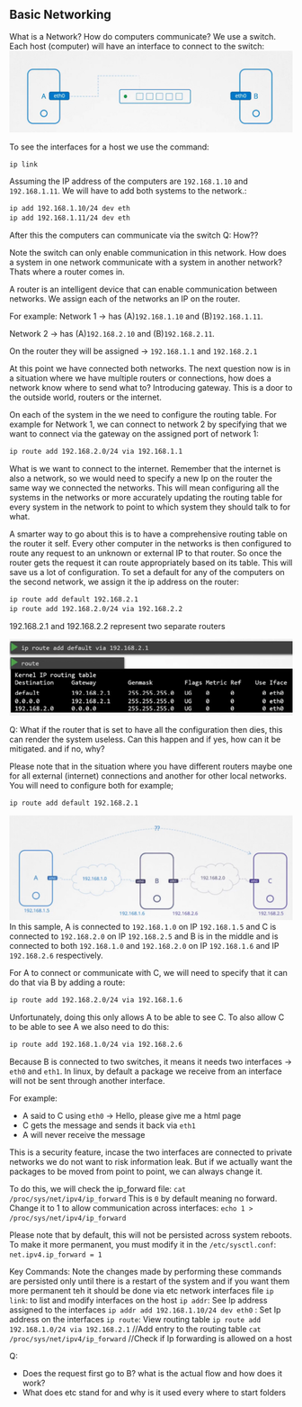 ## Basic Networking

What is a Network?
How do computers communicate?
We use a switch. Each host (computer) will have an interface to connect to the switch:
![alt text](image.png) 

To see the interfaces for a host we use the command:
```bash
ip link
```

 Assuming the IP address of the computers are `192.168.1.10` and `192.168.1.11`. We will have to add both systems to the network.:
```bash
ip add 192.168.1.10/24 dev eth
ip add 192.168.1.11/24 dev eth
```
After this the computers can communicate via the switch
Q: How??

Note the switch can only enable communication in this network. 
How does a system in one network communicate with a system in another network?
Thats where a router comes in.

A router is an intelligent device that can enable communication between networks. We assign each of the networks an IP on the router.

For example:
Network 1 -> has (A)`192.168.1.10` and (B)`192.168.1.11`.

Network 2 -> has (A)`192.168.2.10` and (B)`192.168.2.11`.

On the router they will be assigned -> `192.168.1.1` and `192.168.2.1`

At this point we have connected both networks.
The next question now is in a situation where we have multiple routers or connections, how does a network know where to send what to?
Introducing gateway. This is a door to the outside world, routers or the internet.

On each of the system in the we need to configure the routing table. For example for Network 1, we can connect to network 2 by specifying that we want to connect via the gateway on the assigned port of network 1:
```bash
ip route add 192.168.2.0/24 via 192.168.1.1
```

What is we want to connect to the internet. Remember that the internet is also a network, so we would need to specify a new Ip on the router the same way we connected the networks. This will mean configuring all the systems in the networks or more accurately updating the routing table for every system in the network to point to which system they should talk to for what.

A smarter way to go about this is to have a comprehensive routing table on the router it self. Every other computer in the networks is then configured to route any request to an unknown or external IP to that router. So once the router gets the request it can route appropriately based on its table. This will save us a lot of configuration. 
To set a default for any of the computers on the second network, we assign it the ip address on the router:
```bash
ip route add default 192.168.2.1
ip route add 192.168.2.0/24 via 192.168.2.2
```
192.168.2.1 and 192.168.2.2 represent two separate routers

![alt text](image-1.png)

Q: What if the router that is set to have all the configuration then dies, this can render the system useless. Can this happen and if yes, how can it be mitigated. and if no, why?

Please note that in the situation where you have different routers maybe one for all external (internet) connections and another for other local networks. You will need to configure both for example;
 ```bash
ip route add default 192.168.2.1
```

![Sample Connection Of Computers](image-2.png)
In this sample, A is connected to `192.168.1.0` on IP `192.168.1.5` and C is connected to `192.168.2.0` on IP `192.168.2.5` and B is in the middle and is connected to both `192.168.1.0` and `192.168.2.0` on IP `192.168.1.6` and IP `192.168.2.6` respectively.

For A to connect or communicate with C, we will need to specify that it can do that via B by adding a route:

```bash
ip route add 192.168.2.0/24 via 192.168.1.6
```

Unfortunately, doing this only allows A to be able to see C. To also allow C to be able to see A we also need to do this:
```bash
ip route add 192.168.1.0/24 via 192.168.2.6
```

Because B is connected to two switches, it means it needs two interfaces -> `eth0` and `eth1`. In linux, by default a package we receive from an interface will not be sent through another interface.

For example:
- A said to C using `eth0` -> Hello, please give me a html page
- C gets the message and sends it back via `eth1`
- A will never receive the message

This is a security feature, incase the two interfaces are connected to private networks we do not want to risk information leak. But if we actually want the packages to be moved from point to point, we can always change it.

To do this, we will check the ip_forward file:
`cat /proc/sys/net/ipv4/ip_forward`
This is `0` by default meaning no forward. Change it to 1 to allow communication across interfaces:
`echo 1 > /proc/sys/net/ipv4/ip_forward` 

Please note that by default, this will not be persisted across system reboots. To make it more permanent, you must modify it in the `/etc/sysctl.conf`:
`net.ipv4.ip_forward = 1`

Key Commands:
Note the changes made by performing these commands are persisted only until there is a restart of the system and if you want them more permanent teh it should be done via etc network interfaces file
`ip link`: to list and modify interfaces on the host
`ip addr`: See Ip address assigned to the interfaces
`ip addr add 192.168.1.10/24 dev eth0` : Set Ip address on the interfaces
`ip route`: View routing table
`ip route add 192.168.1.0/24 via 192.168.2.1` //Add entry to the routing table
`cat /proc/sys/net/ipv4/ip_forward` //Check if Ip forwarding is allowed on a host


Q: 
- Does the request first go to B? what is the actual flow and how does it work? 
- What does etc stand for and why is it used every where to start folders

